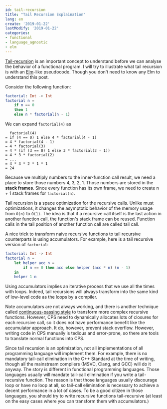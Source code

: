 ```yaml
---
id: tail-recursion
title: "Tail Recursion Explaination" 
lang: en
create: '2019-01-22'
lastModify: '2019-01-22'
categories:
- functional
- language_agnostic
- elm
---
```


[Tail-recursion](https://en.wikipedia.org/wiki/Tail_call) is an important concept to understand before we can analyse the behavior of a functional program. I will try to illustrate what tail recursion is with an [Elm](https://elm-lang.org/)-like pseudocode. Though you don't need to know any Elm to understand this post.

Consider the following function:

``` elm
factorial: Int -> Int
factorial n =
    if n == 0
    then 1
    else n * factorial(n - 1)
```


We can expand `factorial(4)` as

```
  factorial(4)
= if (4 == 0) 1 else 4 * factorial(4 - 1)
= 4 * factorial(4 - 1)
= 4 * factorial(3)
= 4 * (if (3 == 0) 1 else 3 * factorial(3 - 1))
= 4 * 3 * factorial(2)
= ...
= 4 * 3 * 2 * 1 * 1
= 24
```

Because we multiply numbers to the inner-function call result, we need a place to store those numbers 4, 3, 2, 1. Those numbers are stored in the **stack frames**. Since every function has its own frame, we need to create n + 1 stack frames for `factorial(n)`.

Tail recursion is a space optimization for the recursive calls. Unlike must optimizations, it changes the asymptotic behavior of the memory usage from `O(n)` to `O(1)`. The idea is that if a recursive call itself is the last action in another function call, the function's stack frame can be reused. Function calls in the tail position of another function call are called tail call.

A nice trick to transform naive recursive functions to tail recursive counterparts is using accumulators. For example, here is a tail recursive version of `factorial`:

``` elm
factorial: Int -> Int
factorial n =
    let helper acc n =
        if n == 0 then acc else helper (acc * n) (n - 1)
    in
    helper 1 n
```

Using accumulators implies an iterative process that we use all the times with loops. Indeed, tail recursions will always transform into the same kind of low-level code as the loops by a compiler.

Note accumulators are not always working, and there is another technique called [continuous-passing style](https://en.wikipedia.org/wiki/Continuation-passing_style) to transform more complex recursive functions. However, CPS need to dynamically allocates lots of closures for each recursive call, so it does not have performance benefit like the accumulator approach. It do, however, prevent stack overflow. However, writing code in CPS manually is tedious and error-prone, so there are tools to translate normal functions into CPS.

Since tail recursion is an optimization, not all implementations of all programming language will implement them. For example, there is no mandatory tail-call elimination in the C++ Standard at the time of writing, though all the mainstream compilers (MSVC, Clang, and GCC) will do it anyway. The story is different in functional programming languages. Those languages usually will mandate tail-call elimination if you write a tail-recursive function. The reason is that those languages usually discourage loop or have no loop at all, so tail-call elimination is necessary to achieve a decent performance in a lot of cases. To be a good citizen in those languages, you should try to write recursive functions tail-recursive (at least on the easy cases where you can transform them with accumulators.)
